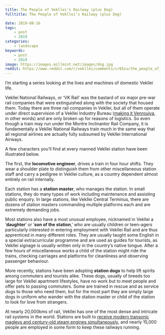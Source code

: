 ```yaml
---
title: The People of Vekllei’s Railway (plus Dog)
fulltitle: The People of Vekllei’s Railway (plus Dog)

date: 2019-08-16
tags:
    - post
    - 2019
categories:
    - landscape
keywords:
    - post
    - 2019
image: https://images.millmint.net/images/dog.jpg
reddit: https://www.reddit.com/r/vekllei/comments/cr65zu/the_people_of_veklleis_railway_plus_dog/
---
```


I’m starting a series looking at the lives and machines of domestic Vekllei life.

Vekllei National Railways, or ‘VK Rail’ was the bastard of six major pre-war rail companies that were extinguished along with the society that housed them. Today there are three rail companies in Vekllei, but all of them operate under direct supervision of a Vekllei Industry Bureau ([making it Venrouiva](https://www.reddit.com/r/worldbuilding/comments/blqcwl/utopia_the_participatory_economy_of_vekllei/), in other words) and are only broken up for reasons of logistics. So even though a train may run under the Montre Inclinantor Rail Company, it is fundamentally a Vekllei National Railways train much in the same way that all regional airlines are actually fully subsumed by Vekllei International Airways.

A few characters you’ll find at every manned Vekllei station have been illustrated below.

The first, the **locomotive engineer**, drives a train in four hour shifts. They wear a shoulder plate to distinguish them from other miscellaneous station staff and carry a pedigree in Vekllei culture, as a country dependent almost entirely on rail internally.

Each station has a **station master**, who manages the station. In small stations, they do many types of work including maintenance and assisting public enquiry. In large stations, like Vekllei Central Terminus, there are dozens of station masters commanding multiple platforms each and are extremely demanding jobs.

Most stations also have a most unusual employee, nicknamed in Vekllei a ‘**daughter**’ or ‘**son of the station**,’ who are usually children or teen-agers particularly interested in entering employment with Vekllei Rail and are thus apprenticed in many different roles. They are usually taught some English in a special extracurricular programme and are used as guides for tourists, as Vekllei signage is usually written only in the country’s native tongue. After a few hours of miscellaneous works a child of the station might ride the trains, checking carriages and platforms for cleanliness and observing passenger behaviour.

More recently, stations have been adopting **station dogs** to help lift spirits among commuters and tourists alike. These dogs, usually of breeds too large for Vekllei apartment lifestyles, have no work but to meet people and offer pets to passing commuters. Some are trained in rescue and as service dogs to those who need them, but for the most part they are simply large dogs in uniform who wander with the station master or child of the station to look for love from strangers.

At nearly 20,000kms of rail, Vekllei has one of the most dense and intricate rail systems in the world. Stations are built to [receive modern transonic maglevs and century-old steam engines simultaneously](https://www.reddit.com/r/worldbuilding/comments/busvvn/catching_a_steam_locomotive_to_school/), and nearly 15,000 people are employed in some form to keep these railways running.
